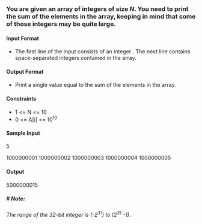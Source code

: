 ### **You are given an array of integers of size *N*. You need to print the sum of the elements in the array, keeping in mind that some of those integers may be quite large.**

#### **Input Format**

* The first line of the input consists of an integer . The next line contains  space-separated integers contained in the array.

#### **Output Format**

* Print a single value equal to the sum of the elements in the array.

#### **Constraints**
* 1 <= N <= 10
* 0 <= A[i] <= 10<sup>10</sup>

#### **Sample Input**
5

1000000001 1000000002 1000000003 1000000004 1000000005

#### **Output**
5000000015

##### *# Note*:
*The range of the 32-bit integer is (-2<sup>31</sup>) to (2<sup>31</sup> -1).*
